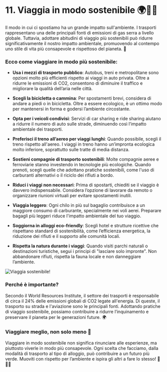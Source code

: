 # 11. Viaggia in modo sostenibile 🌍🚴‍♂️

Il modo in cui ci spostiamo ha un grande impatto sull'ambiente. I trasporti rappresentano una delle principali fonti di emissioni di gas serra a livello globale. Tuttavia, adottare abitudini di viaggio più sostenibili può ridurre significativamente il nostro impatto ambientale, promuovendo al contempo uno stile di vita più consapevole e rispettoso del pianeta. 🌱

### Ecco come viaggiare in modo più sostenibile:

- **Usa i mezzi di trasporto pubblico**: Autobus, treni e metropolitane sono opzioni molto più efficienti rispetto ai viaggi in auto privata. Oltre a ridurre le emissioni di CO2, consentono di diminuire il traffico e migliorare la qualità dell’aria nelle città.

- **Scegli la bicicletta o cammina**: Per spostamenti brevi, considera di andare a piedi o in bicicletta. Oltre a essere ecologico, è un ottimo modo per mantenersi in forma e godersi l’ambiente circostante.

- **Opta per i veicoli condivisi**: Servizi di car sharing e ride sharing aiutano a ridurre il numero di auto sulle strade, diminuendo così l’impatto ambientale dei trasporti.

- **Preferisci il treno all’aereo per viaggi lunghi**: Quando possibile, scegli il treno rispetto all'aereo. I viaggi in treno hanno un’impronta ecologica molto inferiore, soprattutto sulle tratte di media distanza.

- **Sostieni compagnie di trasporto sostenibili**: Molte compagnie aeree e ferroviarie stanno investendo in tecnologie più ecologiche. Quando prenoti, scegli quelle che adottano pratiche sostenibili, come l'uso di carburanti alternativi o il riciclo dei rifiuti a bordo.

- **Riduci i viaggi non necessari**: Prima di spostarti, chiediti se il viaggio è davvero indispensabile. Considera l’opzione di lavorare da remoto o organizzare riunioni virtuali per evitare spostamenti inutili.

- **Viaggia leggero**: Ogni chilo in più sul bagaglio contribuisce a un maggiore consumo di carburante, specialmente nei voli aerei. Preparare bagagli più leggeri riduce l'impatto ambientale del tuo viaggio.

- **Soggiorna in alloggi eco-friendly**: Scegli hotel e strutture ricettive che rispettano standard di sostenibilità, come l’efficienza energetica, la riduzione dei rifiuti e il supporto alle comunità locali.

- **Rispetta la natura durante i viaggi**: Quando visiti parchi naturali o destinazioni turistiche, segui i principi di "lasciare solo impronte". Non abbandonare rifiuti, rispetta la fauna locale e non danneggiare l’ambiente.

![Viaggia sostenibile!](../images/step6/viaggiaSostenibile.webp)

### Perché è importante?

Secondo il World Resources Institute, il settore dei trasporti è responsabile di circa il 24% delle emissioni globali di CO2 legate all'energia. Di queste, il trasporto su strada e l'aviazione sono le principali fonti. Adottando pratiche di viaggio sostenibile, possiamo contribuire a ridurre l’inquinamento e preservare il pianeta per le generazioni future. 🌍

### Viaggiare meglio, non solo meno 🌟

Viaggiare in modo sostenibile non significa rinunciare alle esperienze, ma piuttosto viverle in modo più consapevole. Ogni scelta che facciamo, dalla modalità di trasporto al tipo di alloggio, può contribuire a un futuro più verde. Muoviti con rispetto per l’ambiente e ispira gli altri a fare lo stesso! 🚆🚴‍♀️

